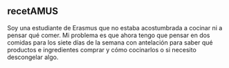 ## recetAMUS
Soy una estudiante de Erasmus que no estaba acostumbrada a cocinar ni a pensar 
qué comer. Mi problema es que ahora tengo que pensar en dos comidas para 
los siete días de la semana con antelación para saber qué productos e 
ingredientes comprar y cómo cocinarlos o si necesito descongelar algo.
